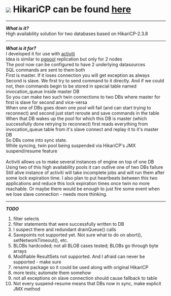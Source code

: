 ![](https://github.com/brettwooldridge/HikariCP/wiki/Hikari.png) HikariCP can be found [here](https://github.com/brettwooldridge/HikariCP)
==========
----------------------------------------------------

***What is it?***<br/>
High availability solution for two databases based on HikariCP-2.3.8

----------------------------------------------------

***What is it for?***<br/>
I developed it for use with [activiti](http://activiti.org/)<br/>
Idea is similar to [pgpool](http://www.pgpool.net/mediawiki/index.php/Main_Page) replication but only for 2 nodes<br/>
The pool now can be configured to have 2 underlying datasources<br/>
SQL commands are sent to them both<br/>
First is master. If it loses connection you will get exception as always<br/>
Second is slave. We first try to send command to it directly. And if we could not, then commands begin to be stored in special table named invocation_queue inside master DB<br/>
So you can make two such twin connections to two DBs where master for first is slave for second and vice-versa<br/>
When one of DBs goes down one pool will fail (and can start trying to reconnect) and second just start reroute and save commands in the table<br/>
When that DB wakes up the pool for which this DB is master (which successfully done retrying to reconnect) first reads everything from invocation_queue table from it's slave connect and replay it to it's master DB<br/>
So DBs come into sync state.<br/>
While syncing, twin pool being suspended via HikariCP's JMX suspend/resume feature<br/>
<br/>
Activiti allows us to make several instances of engine on top of one DB<br/>
Using two of this high availability pools it can outlive one of two DBs failure<br/>
Still alive instance of activiti will take incomplete jobs and will run them after some lock expiration time. I also plan to put heartbeats between this two applications and reduce this lock expiration times once twin no more reachable. Or maybe there would be enough to just fire some event when we lose slave connection - needs more thinking.<br/>

----------------------------------------------------

***TODO***<br/>
1. filter selects<br/>
2. filter statements that were successfully written to DB<br/>
3. I suspect there and redundant drainQueue() calls<br/>
4. Savepoints not supported yet. Not sure what to do on abort(), setNetworkTimeout(), etc.<br/>
5. BLOBs hardcoded; not all BLOB cases tested; BLOBs go through byte arrays<br/>
6. Modifiable ResultSets not supported. And I afraid can never be supported - make sure<br/>
7. rename package so it could be used along with original HikariCP<br/>
8. more tests; automate them somehow<br/>
9. not all exceptions on slave connection should cause fallback to table<br/>
10. Not every suspend-resume means that DBs now in sync, make explicit JMX method<br/>